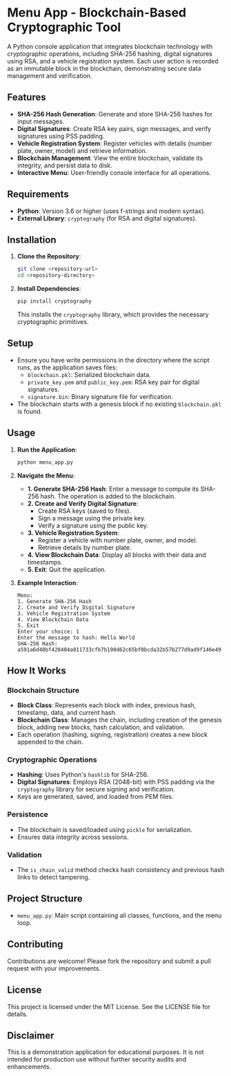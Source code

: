 # Menu App - Blockchain-Based Cryptographic Tool

A Python console application that integrates blockchain technology with cryptographic operations, including SHA-256 hashing, digital signatures using RSA, and a vehicle registration system. Each user action is recorded as an immutable block in the blockchain, demonstrating secure data management and verification.

## Features

- **SHA-256 Hash Generation**: Generate and store SHA-256 hashes for input messages.
- **Digital Signatures**: Create RSA key pairs, sign messages, and verify signatures using PSS padding.
- **Vehicle Registration System**: Register vehicles with details (number plate, owner, model) and retrieve information.
- **Blockchain Management**: View the entire blockchain, validate its integrity, and persist data to disk.
- **Interactive Menu**: User-friendly console interface for all operations.

## Requirements

- **Python**: Version 3.6 or higher (uses f-strings and modern syntax).
- **External Library**: `cryptography` (for RSA and digital signatures).

## Installation

1. **Clone the Repository**:
   ```bash
   git clone <repository-url>
   cd <repository-directory>
   ```

2. **Install Dependencies**:
   ```bash
   pip install cryptography
   ```

   This installs the `cryptography` library, which provides the necessary cryptographic primitives.

## Setup

- Ensure you have write permissions in the directory where the script runs, as the application saves files:
  - `blockchain.pkl`: Serialized blockchain data.
  - `private_key.pem` and `public_key.pem`: RSA key pair for digital signatures.
  - `signature.bin`: Binary signature file for verification.
- The blockchain starts with a genesis block if no existing `blockchain.pkl` is found.

## Usage

1. **Run the Application**:
   ```bash
   python menu_app.py
   ```

2. **Navigate the Menu**:
   - **1. Generate SHA-256 Hash**: Enter a message to compute its SHA-256 hash. The operation is added to the blockchain.
   - **2. Create and Verify Digital Signature**:
     - Create RSA keys (saved to files).
     - Sign a message using the private key.
     - Verify a signature using the public key.
   - **3. Vehicle Registration System**:
     - Register a vehicle with number plate, owner, and model.
     - Retrieve details by number plate.
   - **4. View Blockchain Data**: Display all blocks with their data and timestamps.
   - **5. Exit**: Quit the application.

3. **Example Interaction**:
   ```
   Menu:
   1. Generate SHA-256 Hash
   2. Create and Verify Digital Signature
   3. Vehicle Registration System
   4. View Blockchain Data
   5. Exit
   Enter your choice: 1
   Enter the message to hash: Hello World
   SHA-256 Hash: a591a6d40bf420404a011733cfb7b190d62c65bf0bcda32b57b277d9ad9f146e49
   ```

## How It Works

### Blockchain Structure
- **Block Class**: Represents each block with index, previous hash, timestamp, data, and current hash.
- **Blockchain Class**: Manages the chain, including creation of the genesis block, adding new blocks, hash calculation, and validation.
- Each operation (hashing, signing, registration) creates a new block appended to the chain.

### Cryptographic Operations
- **Hashing**: Uses Python's `hashlib` for SHA-256.
- **Digital Signatures**: Employs RSA (2048-bit) with PSS padding via the `cryptography` library for secure signing and verification.
- Keys are generated, saved, and loaded from PEM files.

### Persistence
- The blockchain is saved/loaded using `pickle` for serialization.
- Ensures data integrity across sessions.

### Validation
- The `is_chain_valid` method checks hash consistency and previous hash links to detect tampering.

## Project Structure

- `menu_app.py`: Main script containing all classes, functions, and the menu loop.

## Contributing

Contributions are welcome! Please fork the repository and submit a pull request with your improvements.

## License

This project is licensed under the MIT License. See the LICENSE file for details.

## Disclaimer

This is a demonstration application for educational purposes. It is not intended for production use without further security audits and enhancements.
